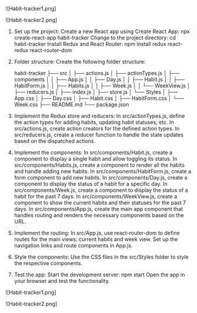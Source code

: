 ![Habit-tracker1.png]

![Habit-tracker2.png]

1. Set up the project:
	Create a new React app using Create React App: npx create-react-app habit-tracker
	Change to the project directory: cd habit-tracker
	Install Redux and React Router: npm install redux react-redux react-router-dom

2. Folder structure:
	Create the following folder structure:

	habit-tracker
	├── src
	│   ├── actions.js
	│   ├── actionTypes.js
	│   ├── components
	│   │   ├── App.js
	│   │   ├── Day.js
	│   │   ├── Habit.js
	│   │   ├── HabitForm.js
	│   │   ├── Habits.js
	│   │   ├── Week.js
	│   │   └── WeekView.js
	│   ├── reducers.js
	│   ├── index.js
	│   ├── store.js
	│   └── Styles
	│       ├── App.css
	│       ├── Day.css
	│       ├── Habit.css
	│       ├── HabitForm.css
	│       └── Week.css
	├── README.md
	└── package.json

3. Implement the Redux store and reducers:
	In src/actionTypes.js, define the action types for adding habits, updating habit statuses, etc.
	In src/actions.js, create action creators for the defined action types.
	In src/reducers.js, create a reducer function to handle the state updates based on the dispatched actions.

4. Implement the components:
	In src/components/Habit.js, create a component to display a single habit and allow toggling its status.
	In src/components/Habits.js, create a component to render all the habits and handle adding new habits.
	In src/components/HabitForm.js, create a form component to add new habits.
	In src/components/Day.js, create a component to display the status of a habit for a specific day.
	In src/components/Week.js, create a component to display the status of a habit for the past 7 days.
	In src/components/WeekView.js, create a component to show the current habits and their statuses for the past 7 days.
	In src/components/App.js, create the main app component that handles routing and renders the necessary components based on the URL.
	
5. Implement the routing:
	In src/App.js, use react-router-dom to define routes for the main views: current habits and week view.
	Set up the navigation links and route components in App.js.
	
6. Style the components:
	Use the CSS files in the src/Styles folder to style the respective components.

7. Test the app:
	Start the development server: npm start
	Open the app in your browser and test the functionality.

![Habit-tracker1.png]

![Habit-tracker2.png]
